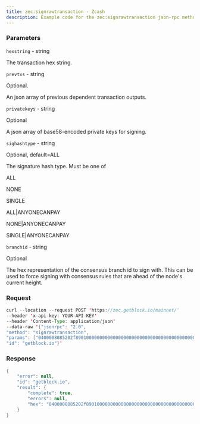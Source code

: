 ```yaml
---
title: zec:signrawtransaction - Zcash
description: Example code for the zec:signrawtransaction json-rpc method. Сomplete guide on how to use zec:signrawtransaction json-rpc in GetBlock.io Web3 documentation.
---
```


### Parameters


`hexstring` - string

The transaction hex string.

`prevtxs` - string

Optional.

An json array of previous dependent transaction outputs.

`privatekeys` - string

Optional

A json array of base58-encoded private keys for signing.

`sighashtype` - string

Optional, default=ALL

The signature hash type. Must be one of

ALL

NONE

SINGLE

ALL\|ANYONECANPAY

NONE\|ANYONECANPAY

SINGLE\|ANYONECANPAY

`branchid` - string

Optional

The hex representation of the consensus branch id to sign with. This can
be used to force signing with consensus rules that are ahead of the
node's current height.

### Request

``` java
curl --location --request POST 'https://zec.getblock.io/mainnet/' 
--header 'x-api-key: YOUR-API-KEY' 
--header 'Content-Type: application/json' 
--data-raw '{"jsonrpc": "2.0",
"method": "signrawtransaction",
"params": ["0400008085202f89010000000000000000000000000000000000000000000000000000000000000000ffffffff2003bb1e151b5c4c55584f525c000000000f4bcd54a8ae0234000000000000000000000000045246ea0e000000001976a91417b04a8ede7164eccb961f46289305ec04014b6388ac38c94d010000000017a914c1d33ded7edf633ca2592f2258d4c8c9ae28091587286bee000000000017a914d45cb1adffb5215a42720532a076f02c7c778c908740787d010000000017a914931fec54c1fea86e574462cc32013f5400b891298700000000e31e15000000000000000000000000", null, null, "ALL", null],
"id": "getblock.io"}'
```

###  Response

``` java
{
    "error": null,
    "id": "getblock.io",
    "result": {
        "complete": true,
        "errors": null,
        "hex": "0400008085202f89010000000000000000000000000000000000000000000000000000000000000000ffffffff2003bb1e151b5c4c55584f525c000000000f4bcd54a8ae0234000000000000000000000000045246ea0e000000001976a91417b04a8ede7164eccb961f46289305ec04014b6388ac38c94d010000000017a914c1d33ded7edf633ca2592f2258d4c8c9ae28091587286bee000000000017a914d45cb1adffb5215a42720532a076f02c7c778c908740787d010000000017a914931fec54c1fea86e574462cc32013f5400b891298700000000e31e15000000000000000000000000"
    }
}
```

